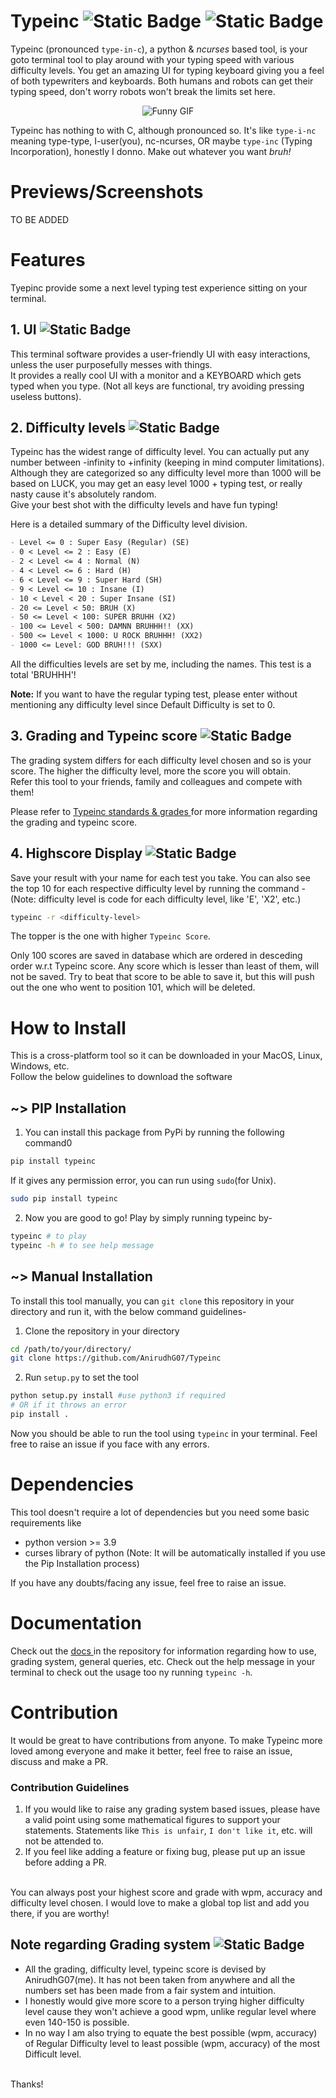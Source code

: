 # Typeinc ![Static Badge](https://img.shields.io/badge/version-1.0.0-red)  ![Static Badge](https://img.shields.io/badge/Typing_Test-CHECK_IT-blue)

Typeinc (pronounced `type-in-c`), a python & _ncurses_ based tool, is your goto terminal tool to play around with your typing speed with various difficulty levels.
You get an amazing UI for typing keyboard giving you a feel of both typewriters and keyboards. Both humans and robots can get their typing speed, don't worry robots won't break the limits set here.
<br>
<p align="center">
  <img src="https://media2.giphy.com/media/ule4vhcY1xEKQ/200w.gif?cid=6c09b952li35zp64s3iz0l9u482nurwqbtz49iv8hod95ox0&ep=v1_gifs_search&rid=200w.gif&ct=g" alt="Funny GIF">
</p>

Typeinc has nothing to with C, although pronounced so. It's like `type-i-nc` meaning type-type, I-user(you), nc-ncurses, OR maybe `type-inc` (Typing Incorporation), honestly I donno. Make out whatever you want _bruh!_

# Previews/Screenshots
TO BE ADDED

# Features
Tyepinc provide some a next level typing test experience sitting on your terminal.
## 1. UI ![Static Badge](https://img.shields.io/badge/WATCH_ME-cyan)
This terminal software provides a user-friendly UI with easy interactions, unless the user purposefully messes with things.<br>
It provides a really cool UI with a monitor and a KEYBOARD which gets typed when you type. (Not all keys are functional, try avoiding pressing useless buttons).

## 2. Difficulty levels ![Static Badge](https://img.shields.io/badge/SO_HARD-red)
Typeinc has the widest range of difficulty level. You can actually put any number between -infinity to +infinity (keeping in mind computer limitations). Although they are categorized so any difficulty level more than 1000 will be based on LUCK, you may get an easy level 1000 + typing test, or really nasty cause it's absolutely random.<br>
Give your best shot with the difficulty levels and have fun typing!<br>

Here is a detailed summary of the Difficulty level division.
```markdown
- Level <= 0 : Super Easy (Regular) (SE)
- 0 < Level <= 2 : Easy (E)
- 2 < Level <= 4 : Normal (N)
- 4 < Level <= 6 : Hard (H)
- 6 < Level <= 9 : Super Hard (SH)
- 9 < Level <= 10 : Insane (I)
- 10 < Level < 20 : Super Insane (SI)
- 20 <= Level < 50: BRUH (X)
- 50 <= Level < 100: SUPER BRUHH (X2)
- 100 <= Level < 500: DAMNN BRUHHH!! (XX)
- 500 <= Level < 1000: U ROCK BRUHHH! (XX2)
- 1000 <= Level: GOD BRUH!!! (SXX)
```
All the difficulties levels are set by me, including the names. This test is a total 'BRUHHH'!

**Note:** If you want to have the regular typing test, please enter without mentioning any difficulty level since Default Difficulty is set to 0.

## 3. Grading and Typeinc score ![Static Badge](https://img.shields.io/badge/I_PASSED!-green)
The grading system differs for each difficulty level chosen and so is your score. The higher the difficulty level,
more the score you will obtain.<br>
Refer this tool to your friends, family and colleagues and compete with them!<br>

Please refer to <a href="https://github.com/AnirudhG07/Typeinc/blob/main/docs/standards_grading.md"> Typeinc standards & grades </a> for more information regarding the grading and typeinc score.

## 4. Highscore Display ![Static Badge](https://img.shields.io/badge/RANKS!-yellow)
Save your result with your name for each test you take. You can also see the top 10 for each respective difficulty level by running the command - (Note: difficulty level is code for each difficulty level, like 'E', 'X2', etc.)
```bash
typeinc -r <difficulty-level>
```
The topper is the one with higher `Typeinc Score`.<br>

Only 100 scores are saved in database which are ordered in desceding order w.r.t Typeinc score. Any score which is lesser than least of them, will not be saved. Try to beat that score to be able to save it, but this will push out the one who went to position 101, which will be deleted.

# How to Install
This is a cross-platform tool so it can be downloaded in your MacOS, Linux, Windows, etc.<br>
Follow the below guidelines to download the software
## ~> PIP Installation
1. You can install this package from PyPi by running the following command0
```bash
pip install typeinc
```
If it gives any permission error, you can run using `sudo`(for Unix).
```bash
sudo pip install typeinc
```
2. Now you are good to go! Play by simply running typeinc by-
```bash
typeinc # to play
typeinc -h # to see help message
```

## ~> Manual Installation
To install this tool manually, you can `git clone` this repository in your directory and run it, with the below command guidelines-
1. Clone the repository in your directory
```bash
cd /path/to/your/directory/
git clone https://github.com/AnirudhG07/Typeinc
```

2. Run `setup.py` to set the tool
```bash
python setup.py install #use python3 if required
# OR if it throws an error
pip install .
```

Now you should be able to run the tool using `typeinc` in your terminal. Feel free to raise an issue if you face with any errors.

# Dependencies
This tool doesn't require a lot of dependencies but you need some basic requirements like
- python version >= 3.9
- curses library of python (Note: It will be automatically installed if you use the Pip Installation process)

If you have any doubts/facing any issue, feel free to raise an issue.

# Documentation
Check out the <a href ="https://github.com/AnirudhG07/Typeinc/tree/main/docs"> docs </a> in the repository for information regarding how to use, grading system, general queries, etc. Check out the help message in your terminal to check out the usage too ny running `typeinc -h`.

# Contribution

It would be great to have contributions from anyone. To make Typeinc more loved among everyone and make it better, feel free to raise an issue, discuss and make a PR.
### Contribution Guidelines
1) If you would like to raise any grading system based issues, please have a valid point using some mathematical figures to support your statements. 
    Statements like `This is unfair`, `I don't like it`, etc. will not be attended to.
2) If you feel like adding a feature or fixing bug, please put up an issue before adding a PR.
<br>
You can always post your highest score and grade with wpm, accuracy and difficulty level chosen. I would love to make a global top list and add you there, if you are worthy!

## Note regarding Grading system ![Static Badge](https://img.shields.io/badge/Grading_Acknowldgement-purple)
- All the grading, difficulty level, typeinc score is devised by AnirudhG07(me). It has not been taken from anywhere
and all the numbers set has been made from a fair system and intuition.
- I honestly would give more score to a person trying higher difficulty level cause they won't achieve a good wpm, unlike regular level where even 140-150 is possible.
- In no way I am also trying to equate the best possible (wpm, accuracy) of Regular Difficulty level to least possible (wpm, accuracy) of the most Difficult level.
<br>
Thanks!

